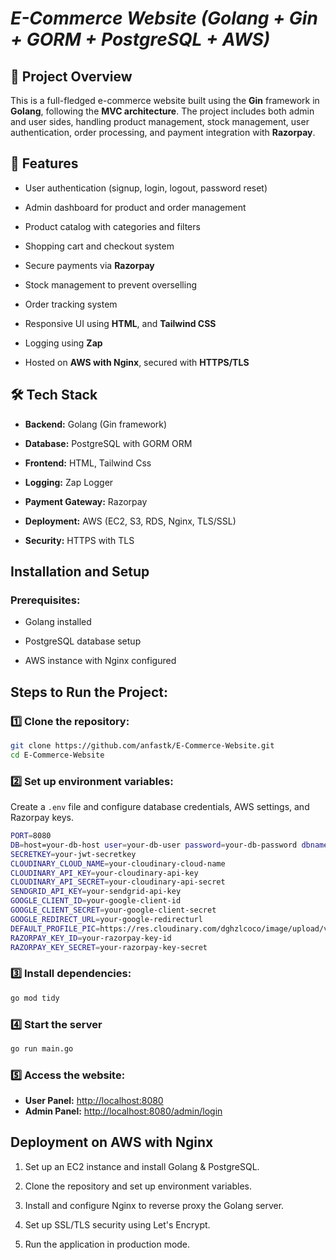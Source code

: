 # ***E-Commerce Website (Golang + Gin + GORM + PostgreSQL + AWS)***

## 📌 Project Overview

This is a full-fledged e-commerce website built using the **Gin** framework in **Golang**, following the **MVC architecture**. The project includes both admin and user sides, handling product management, stock management, user authentication, order processing, and payment integration with **Razorpay**.

## 🚀 Features

- User authentication (signup, login, logout, password reset)

- Admin dashboard for product and order management

- Product catalog with categories and filters

- Shopping cart and checkout system

- Secure payments via **Razorpay**

- Stock management to prevent overselling

- Order tracking system

- Responsive UI using **HTML**, and **Tailwind CSS**

- Logging using **Zap**

- Hosted on **AWS with Nginx**, secured with **HTTPS/TLS**

## 🛠️ Tech Stack

- **Backend:** Golang (Gin framework)

- **Database:** PostgreSQL with GORM ORM

- **Frontend:** HTML, Tailwind Css

- **Logging:** Zap Logger

- **Payment Gateway:** Razorpay

- **Deployment:** AWS (EC2, S3, RDS, Nginx, TLS/SSL)

- **Security:** HTTPS with TLS

## Installation and Setup

### Prerequisites:

- Golang installed

- PostgreSQL database setup

- AWS instance with Nginx configured

## Steps to Run the Project:

### 1️⃣ Clone the repository:
```sh
git clone https://github.com/anfastk/E-Commerce-Website.git
cd E-Commerce-Website 
```

### 2️⃣ Set up environment variables:
Create a `.env` file and configure database credentials, AWS settings, and Razorpay keys.

```sh
PORT=8080
DB=host=your-db-host user=your-db-user password=your-db-password dbname=your-db-name port=your-db-port
SECRETKEY=your-jwt-secretkey
CLOUDINARY_CLOUD_NAME=your-cloudinary-cloud-name
CLOUDINARY_API_KEY=your-cloudinary-api-key
CLOUDINARY_API_SECRET=your-cloudinary-api-secret
SENDGRID_API_KEY=your-sendgrid-api-key
GOOGLE_CLIENT_ID=your-google-client-id
GOOGLE_CLIENT_SECRET=your-google-client-secret
GOOGLE_REDIRECT_URL=your-google-redirecturl
DEFAULT_PROFILE_PIC=https://res.cloudinary.com/dghzlcoco/image/upload/v1740382266/e3b0c44298fc1Default_c149afbf4c8996fb92427aImagee41e4649b934ca4959Profile91b7852b855_rlwzij.jpg
RAZORPAY_KEY_ID=your-razorpay-key-id
RAZORPAY_KEY_SECRET=your-razorpay-key-secret
```

### 3️⃣ Install dependencies:

```sh
go mod tidy
```

### 4️⃣ Start the server

```sh
go run main.go
```

### 5️⃣ Access the website:

- **User Panel:** [http://localhost:8080](http://localhost:8080)  
- **Admin Panel:** [http://localhost:8080/admin/login](http://localhost:8080/admin/login)  


## Deployment on AWS with Nginx

1. Set up an EC2 instance and install Golang & PostgreSQL.

2. Clone the repository and set up environment variables.

3. Install and configure Nginx to reverse proxy the Golang server.

4. Set up SSL/TLS security using Let's Encrypt.

5. Run the application in production mode.
